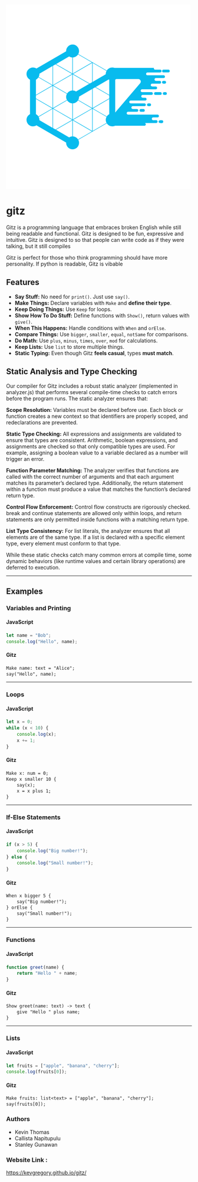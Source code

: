 ![Gitz Logo](docs/Gitz.png)

# gitz
Gitz is a programming language that embraces broken English while still being readable and functional. Gitz is designed to be fun, expressive and intuitive. Gitz is designed to so that people can write code as if they were talking, but it still compiles

Gitz is perfect for those who think programming should have more personality. If python is readable, Gitz is vibable

##  Features

- **Say Stuff:** No need for `print()`. Just use `say()`.
- **Make Things:** Declare variables with `Make` and **define their type**.
- **Keep Doing Things:** Use `Keep` for loops.
- **Show How To Do Stuff:** Define functions with `Show()`, return values with `give()`.
- **When This Happens:** Handle conditions with `When` and `orElse`.
- **Compare Things:** Use `bigger`, `smaller`, `equal`, `notSame` for comparisons.
- **Do Math:** Use `plus`, `minus`, `times`, `over`, `mod` for calculations.
- **Keep Lists:** Use `list` to store multiple things.
- **Static Typing:** Even though Gitz **feels casual**, types **must match**.

## Static Analysis and Type Checking
Our compiler for Gitz includes a robust static analyzer (implemented in analyzer.js) that performs several compile-time checks to catch errors before the program runs. The static analyzer ensures that:

**Scope Resolution:**
Variables must be declared before use. Each block or function creates a new context so that identifiers are properly scoped, and redeclarations are prevented.

**Static Type Checking:**
All expressions and assignments are validated to ensure that types are consistent. Arithmetic, boolean expressions, and assignments are checked so that only compatible types are used. For example, assigning a boolean value to a variable declared as a number will trigger an error.

**Function Parameter Matching:**
The analyzer verifies that functions are called with the correct number of arguments and that each argument matches its parameter’s declared type. Additionally, the return statement within a function must produce a value that matches the function’s declared return type.

**Control Flow Enforcement:**
Control flow constructs are rigorously checked. break and continue statements are allowed only within loops, and return statements are only permitted inside functions with a matching return type.

**List Type Consistency:**
For list literals, the analyzer ensures that all elements are of the same type. If a list is declared with a specific element type, every element must conform to that type.

While these static checks catch many common errors at compile time, some dynamic behaviors (like runtime values and certain library operations) are deferred to execution.

---

## Examples

### Variables and Printing

#### JavaScript
```javascript
let name = "Bob";
console.log("Hello", name);
```
#### Gitz
```gitz
Make name: text = "Alice";
say("Hello", name);
```

---

### Loops

#### JavaScript
```javascript
let x = 0;
while (x < 10) {
    console.log(x);
    x += 1;
}
```
#### Gitz
```gitz
Make x: num = 0;
Keep x smaller 10 {
    say(x);
    x = x plus 1;
}
```

---

### If-Else Statements

#### JavaScript
```javascript
if (x > 5) {
    console.log("Big number!");
} else {
    console.log("Small number!");
}
```
#### Gitz
```gitz
When x bigger 5 {
    say("Big number!");
} orElse {
    say("Small number!");
}
```

---

### Functions

#### JavaScript
```javascript
function greet(name) {
    return "Hello " + name;
}
```
#### Gitz
```gitz
Show greet(name: text) -> text {
    give "Hello " plus name;
}
```

---

### Lists

#### JavaScript
```javascript
let fruits = ["apple", "banana", "cherry"];
console.log(fruits[0]);
```
#### Gitz
```gitz
Make fruits: list<text> = ["apple", "banana", "cherry"];
say(fruits[0]);
```

### Authors
- Kevin Thomas
- Callista Napitupulu
- Stanley Gunawan

### Website Link : 
https://kevgregory.github.io/gitz/
